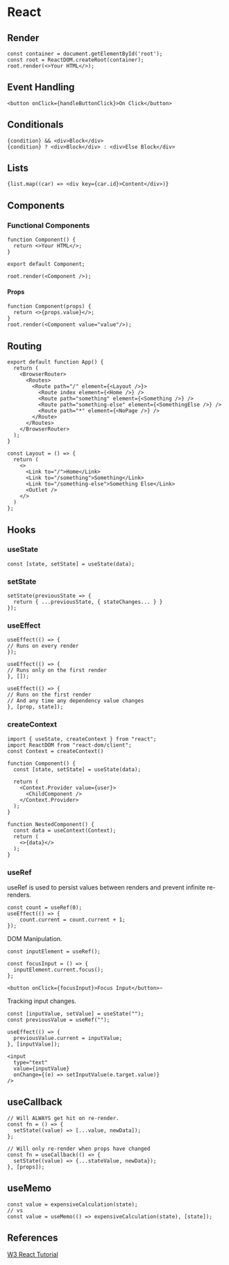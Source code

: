 # React

## Render

```
const container = document.getElementById('root');
const root = ReactDOM.createRoot(container);
root.render(<>Your HTML</>);
```

## Event Handling

```
<button onClick={handleButtonClick}>On Click</button>
```

## Conditionals

```
{condition} && <div>Block</div>
{condition} ? <div>Block</div> : <div>Else Block</div>
```

## Lists

```
{list.map((car) => <div key={car.id}>Content</div>)}
```

## Components

### Functional Components

```
function Component() {
  return <>Your HTML</>;
}

export default Component;
```

```
root.render(<Component />);
```

#### Props

```
function Component(props) {
  return <>{props.value}</>;
}
root.render(<Component value="value"/>);
```

## Routing

```
export default function App() {
  return (
    <BrowserRouter>
      <Routes>
        <Route path="/" element={<Layout />}>
          <Route index element={<Home />} />
          <Route path="something" element={<Something />} />
          <Route path="something-else" element={<SomethingElse />} />
          <Route path="*" element={<NoPage />} />
        </Route>
      </Routes>
    </BrowserRouter>
  );
}
```

```
const Layout = () => {
  return (
    <>
      <Link to="/">Home</Link>
      <Link to="/something">Something</Link>
      <Link to="/something-else">Something Else</Link>
      <Outlet />
    </>
  )
};
```

## Hooks

### useState

```
const [state, setState] = useState(data);
```

### setState

```
setState(previousState => {
  return { ...previousState, { stateChanges... } }
});
```

### useEffect

```
useEffect(() => {
// Runs on every render
});

useEffect(() => {
// Runs only on the first render
}, []);

useEffect(() => {
// Runs on the first render
// And any time any dependency value changes
}, [prop, state]);
```

### createContext

```
import { useState, createContext } from "react";
import ReactDOM from "react-dom/client";
const Context = createContext()
```

```
function Component() {
  const [state, setState] = useState(data);

  return (
    <Context.Provider value={user}>
      <ChildComponent />
    </Context.Provider>
  );
}
```

```
function NestedComponent() {
  const data = useContext(Context);
  return (
    <>{data}</>
  );
}
```

### useRef

useRef is used to persist values between renders and prevent infinite re-renders.

```
const count = useRef(0);
useEffect(() => {
    count.current = count.current + 1;
});
```

DOM Manipulation.

```
const inputElement = useRef();

const focusInput = () => {
  inputElement.current.focus();
};

<button onClick={focusInput}>Focus Input</button>~
```

Tracking input changes.

```
const [inputValue, setValue] = useState("");
const previousValue = useRef("");

useEffect(() => {
  previousValue.current = inputValue;
}, [inputValue]);

<input
  type="text"
  value={inputValue}
  onChange={(e) => setInputValue(e.target.value)}
/>
```

## useCallback

```
// Will ALWAYS get hit on re-render.
const fn = () => {
  setState((value) => [...value, newData]);
};

// Will only re-render when props have changed
const fn = useCallback(() => {
  setState((value) => {...stateValue, newData});
}, [props]);
```

## useMemo

```
const value = expensiveCalculation(state);
// vs
const value = useMemo(() => expensiveCalculation(state), [state]);
```

## References

[W3 React Tutorial](https://www.w3schools.com/REACT/)
